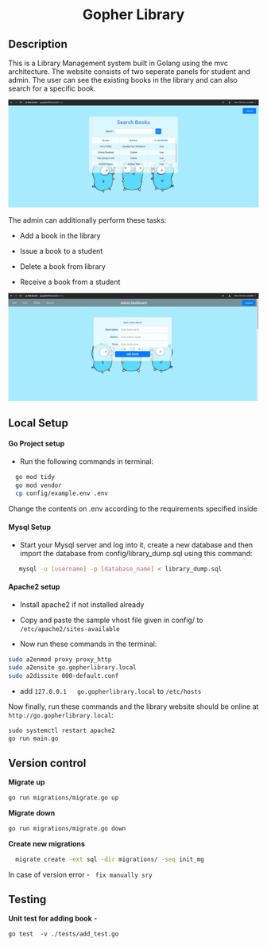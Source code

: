 # <div align="center">Gopher Library</div>

## Description
This is a Library Management system built in Golang using the mvc architecture. The website consists of two seperate panels for student and admin. The user can see the existing books in the library and can also search for a specific book.

![](./img/search.png)


The admin can additionally perform these tasks:

- Add a book in the library

- Issue a book to a student

- Delete a book from library

- Receive a book from a student 


![](./img/admin.png)



##  Local Setup

#### Go Project setup
- Run the following commands in terminal:
```bash
  go mod tidy
  go mod vendor
  cp config/example.env .env
``` 
Change the contents on .env according to the requirements specified inside


#### Mysql Setup

- Start your Mysql server and log into it, create a new database and then import the database from config/library_dump.sql using this command:

```bash
   mysql -u [username] -p [database_name] < library_dump.sql
```

#### Apache2 setup

- Install apache2 if not installed already

- Copy and paste the sample vhost file given in config/ to `/etc/apache2/sites-available`

- Now run these commands in the terminal:

```bash
sudo a2enmod proxy proxy_http
sudo a2ensite go.gopherlibrary.local
sudo a2dissite 000-default.conf
```
- add  `127.0.0.1	go.gopherlibrary.local` to `/etc/hosts`

Now finally, run these commands and the library website should be online at  `http://go.gopherlibrary.local`:
```
sudo systemctl restart apache2
go run main.go
```

## Version control

 **Migrate up** 
```bash
go run migrations/migrate.go up
```
 
 **Migrate down**
 ```bash
go run migrations/migrate.go down
 ```

**Create new migrations**
 ```bash
   migrate create -ext sql -dir migrations/ -seq init_mg
 ```
 In case of version error  -  ` fix manually sry`

 ## Testing

**Unit test for adding book** - 
```
go test  -v ./tests/add_test.go
```

